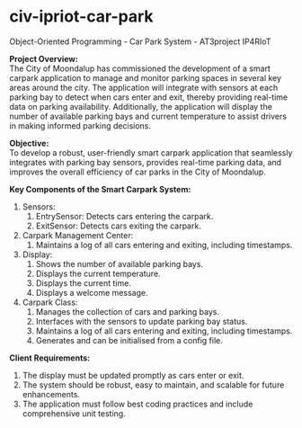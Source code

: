 # civ-ipriot-car-park
Object-Oriented Programming - Car Park System - AT3project IP4RIoT

**Project Overview:**  
The City of Moondalup has commissioned the development of a smart carpark application to manage and monitor parking spaces in several key areas around the city. The application will integrate with sensors at each parking bay to detect when cars enter and exit, thereby providing real-time data on parking availability. Additionally, the application will display the number of available parking bays and current temperature to assist drivers in making informed parking decisions.

**Objective:**  
To develop a robust, user-friendly smart carpark application that seamlessly integrates with parking bay sensors, provides real-time parking data, and improves the overall efficiency of car parks in the City of Moondalup.  

**Key Components of the Smart Carpark System:**
1. Sensors:
   1. EntrySensor: Detects cars entering the carpark.
   2. ExitSensor: Detects cars exiting the carpark.
2. Carpark Management Center:
   1. Maintains a log of all cars entering and exiting, including timestamps.
3. Display:
   1. Shows the number of available parking bays.
   2. Displays the current temperature.
   3. Displays the current time.
   4. Displays a welcome message.
4. Carpark Class:
   1. Manages the collection of cars and parking bays.
   2. Interfaces with the sensors to update parking bay status.
   3. Maintains a log of all cars entering and exiting, including timestamps.
   4. Generates and can be initialised from a config file.

**Client Requirements:**  
1. The display must be updated promptly as cars enter or exit.
2. The system should be robust, easy to maintain, and scalable for future enhancements.
3. The application must follow best coding practices and include comprehensive unit testing.
